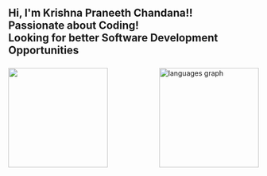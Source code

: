 <div>
<h2 align="">Hi, I'm Krishna Praneeth Chandana!! <br>Passionate about Coding!<br> Looking for better Software Development Opportunities </h2>

</div>

###

<div style = "display: flex; justify-content: space-between;">
<!--   <img src="https://github-readme-stats.vercel.app/api?username=Praneeth003&hide_title=false&hide_rank=false&show_icons=true&include_all_commits=true&count_private=true&disable_animations=false&theme=gotham&locale=en&hide_border=false&custom_title=Github%20Stats" height="200" alt="stats graph"  /> -->

  
  <img  height="200" src="https://user-images.githubusercontent.com/74038190/264141683-8aa99f6c-267d-4977-9cd3-1a4c11675863.gif"  />
  <img src="https://github-readme-stats.vercel.app/api/top-langs?username=Praneeth003&locale=en&hide_title=false&layout=compact&card_width=320&langs_count=8&theme=gotham&hide_border=false" height="200" alt="languages graph"  />
</div>

###



###



###



###



###
